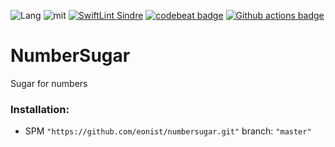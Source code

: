 ![Lang](https://img.shields.io/badge/Language-Swift-orange.svg)
![mit](https://img.shields.io/badge/License-MIT-brightgreen.svg)
[![SwiftLint Sindre](https://img.shields.io/badge/SwiftLint-Sindre-hotpink.svg)](https://github.com/sindresorhus/swiftlint-sindre)
[![codebeat badge](https://codebeat.co/badges/d63b4d3c-95ed-4697-bf57-be6f1fdcf11e)](https://codebeat.co/projects/github-com-eonist-numbersugar-master)
[![Github actions badge](https://badgen.net/github/checks/eonist/NumberSugar?icon=github&label=Build%20Status)](https://github.com/eonist/NumberSugar/actions)

# NumberSugar
Sugar for numbers

### Installation:
- SPM `"https://github.com/eonist/numbersugar.git"` branch: `"master"`
